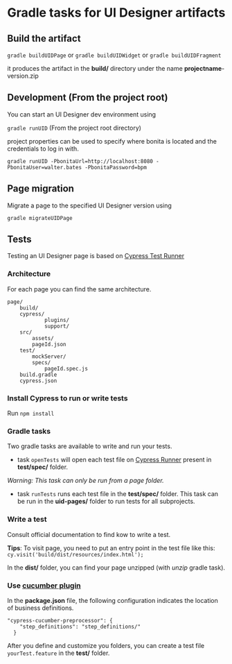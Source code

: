 
# Gradle tasks for UI Designer artifacts

## Build the artifact

``gradle buildUIDPage`` or ``gradle buildUIDWidget`` or ``gradle buildUIDFragment``

it produces the artifact in the **build/** directory under the name **projectname**-version.zip

## Development (From the project root)

You can start an UI Designer dev environment using

``gradle runUID`` (From the project root directory)

project properties can be used to specify where bonita is located and the credentials to log in with.

``gradle runUID -PbonitaUrl=http://localhost:8080 -PbonitaUser=walter.bates -PbonitaPassword=bpm``

## Page migration

Migrate a page to the specified UI Designer version using

``gradle migrateUIDPage``

## Tests

Testing an UI Designer page is based on [Cypress Test Runner](https://docs.cypress.io/guides/overview/why-cypress.html#)

### Architecture
For each page you can find the same architecture.
```
page/
    build/  
    cypress/            
            plugins/
            support/            
    src/
        assets/
        pageId.json
    test/
        mockServer/
        specs/
            pageId.spec.js
    build.gradle
    cypress.json
  ```  

### Install Cypress to run or write tests
Run ``npm install``

### Gradle tasks

Two gradle tasks are available to write and run your tests.
* task ``openTests`` will open each test file on [Cypress Runner](https://docs.cypress.io/guides/core-concepts/test-runner.html#) present in **test/spec/** folder.

_Warning: This task can only be run from a page folder._

* task ``runTests`` runs each test file in the **test/spec/** folder. This task can be run in the **uid-pages/** folder to run tests for all subprojects.
  
### Write a test
Consult official documentation to find kow to write a test.

**Tips**: To visit page, you need to put an entry point in the test file like this: 
 ``cy.visit('build/dist/resources/index.html');``
 
 In the **dist/** folder, you can find your page unzipped (with _unzip_ gradle task).
 
 
 ### Use [cucumber plugin](https://github.com/TheBrainFamily/cypress-cucumber-preprocessor)
 In the **package.json** file, the following configuration indicates the location of business definitions. 
 ```
 "cypress-cucumber-preprocessor": {
     "step_definitions": "step_definitions/"
   }
 ```
 
 After you define and customize you folders, you can create a test file ``yourTest.feature`` in the **test/** folder.
